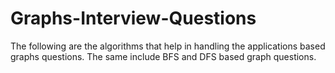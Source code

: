 # Graphs-Interview-Questions
The following are the algorithms that help in handling the applications based graphs questions. The same include BFS and DFS based graph questions.
